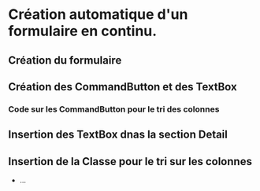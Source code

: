 # Création automatique d'un formulaire en continu.

## Création du formulaire

## Création des CommandButton et des TextBox

### Code sur les CommandButton pour le tri des colonnes

## Insertion des TextBox dnas la section Detail

## Insertion de la Classe pour le tri sur les colonnes

- ...

<!---
meuslaur/meuslaur is a ✨ special ✨ repository because its `README.md` (this file) appears on your GitHub profile.
You can click the Preview link to take a look at your changes.
--->
